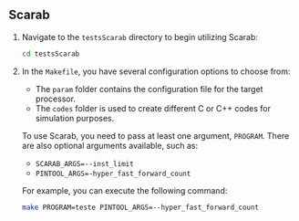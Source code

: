 ## Scarab

1. Navigate to the `testsScarab` directory to begin utilizing Scarab:

    ```bash
    cd testsScarab
    ```
    
2. In the `Makefile`, you have several configuration options to choose from:

    - The `param` folder contains the configuration file for the target processor.
    - The `codes` folder is used to create different C or C++ codes for simulation purposes.

    To use Scarab, you need to pass at least one argument, `PROGRAM`. There are also optional arguments available, such as:
    - `SCARAB_ARGS=--inst_limit`
    - `PINTOOL_ARGS=-hyper_fast_forward_count`
  
    For example, you can execute the following command:

    ```bash
    make PROGRAM=teste PINTOOL_ARGS=--hyper_fast_forward_count
    ```
